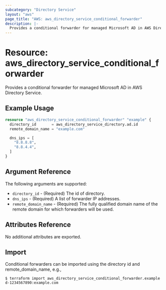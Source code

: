 ```yaml
---
subcategory: "Directory Service"
layout: "aws"
page_title: "AWS: aws_directory_service_conditional_forwarder"
description: |-
  Provides a conditional forwarder for managed Microsoft AD in AWS Directory Service.
---
```


# Resource: aws_directory_service_conditional_forwarder

Provides a conditional forwarder for managed Microsoft AD in AWS Directory Service.

## Example Usage

```terraform
resource "aws_directory_service_conditional_forwarder" "example" {
  directory_id       = aws_directory_service_directory.ad.id
  remote_domain_name = "example.com"

  dns_ips = [
    "8.8.8.8",
    "8.8.4.4",
  ]
}
```

## Argument Reference

The following arguments are supported:

* `directory_id` - (Required) The id of directory.
* `dns_ips` - (Required) A list of forwarder IP addresses.
* `remote_domain_name` - (Required) The fully qualified domain name of the remote domain for which forwarders will be used.

## Attributes Reference

No additional attributes are exported.

## Import

Conditional forwarders can be imported using the directory id and remote_domain_name, e.g.,

```
$ terraform import aws_directory_service_conditional_forwarder.example d-1234567890:example.com
```
